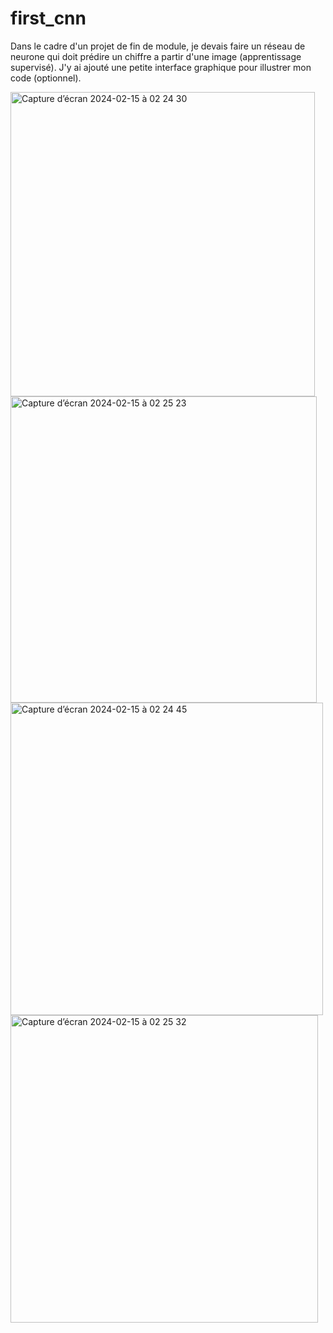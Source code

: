 # first_cnn
Dans le cadre d'un projet de fin de module, je devais faire un réseau de neurone qui doit prédire un chiffre a partir d'une image (apprentissage supervisé). J'y ai ajouté une petite interface graphique pour illustrer mon code (optionnel).


<img width="487" alt="Capture d’écran 2024-02-15 à 02 24 30" src="https://github.com/kwwl/first_cnn/assets/155566997/ae61fea0-d967-4944-98f6-00fc63562036">
<img width="490" alt="Capture d’écran 2024-02-15 à 02 25 23" src="https://github.com/kwwl/first_cnn/assets/155566997/fa74030f-c7ab-4161-84e2-d95be2d9d23a">
<img width="500" alt="Capture d’écran 2024-02-15 à 02 24 45" src="https://github.com/kwwl/first_cnn/assets/155566997/2158ac50-40cb-4000-9d67-0580aa73d98b">
<img width="492" alt="Capture d’écran 2024-02-15 à 02 25 32" src="https://github.com/kwwl/first_cnn/assets/155566997/cdafe23b-7750-4d8b-a75d-2a1b85bf3362">
